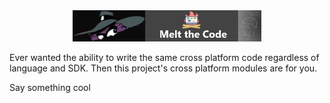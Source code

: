 <div style="text-align: center"><a href="/"><img style="width: 60%" src="website-nav/logos/logo-593x100.png"></a></div>

Ever wanted the ability to write the same cross platform code regardless of language and SDK. Then this project's cross platform modules are for you.


Say something cool

